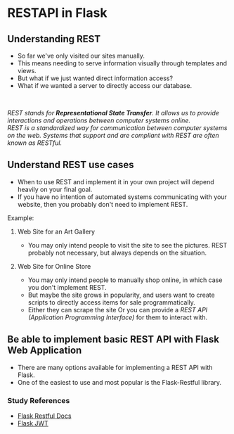 # RESTAPI in Flask

## Understanding REST

- So far we've only visited our sites manually.
- This means needing to serve information visually through templates and views.
- But what if we just wanted direct information access?
- What if we wanted a server to directly access our database.

<br/>

*REST stands for **Representational State Transfer**. It allows us to provide interactions and operations between computer systems online.\
REST is a standardized way for communication between computer systems on the web. Systems that support and are compliant with REST are often known as RESTful.*


## Understand REST use cases

- When to use REST and implement it in your own project will depend heavily on your final goal.
- If you have no intention of automated systems communicating with your website, then you probably don't need to implement REST.

Example:
1. Web Site for an Art Gallery
   - You may only intend people to visit the site to see the pictures. REST probably not necessary, but always depends on the situation.

2. Web Site for Online Store
   - You may only intend people to manually shop online, in which case you don't implement REST.
   - But maybe the site grows in popularity, and users want to create scripts to directly access items for sale programmatically.
   - Either they can scrape the site Or you can provide a *REST API (Application Programming Interface)* for them to interact with.

## Be able to implement basic REST API with Flask Web Application

- There are many options available for implementing a REST API with Flask.
- One of the easiest to use and most popular is the Flask-Restful library.


### Study References
- [Flask Restful Docs](https://flask-restful.readthedocs.io/en/latest/)
- [Flask JWT](https://pythonhosted.org/Flask-JWT/)
